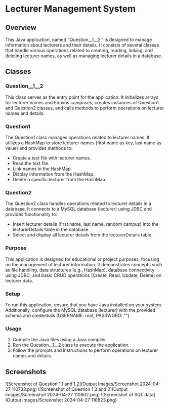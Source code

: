 # Lecturer Management System
## Overview
This Java application, named "Question__1__2," is designed to manage information about lecturers and their details. It consists of several classes that handle various operations related to creating, reading, linking, and deleting lecturer names, as well as managing lecturer details in a database.

## Classes
### Question__1__2
This class serves as the entry point for the application. It initializes arrays for lecturer names and Eduvos campuses, creates instances of Question1 and Question2 classes, and calls methods to perform operations on lecturer names and details.

### Question1
The Question1 class manages operations related to lecturer names. It utilizes a HashMap to store lecturer names (first name as key, last name as value) and provides methods to:
- Create a text file with lecturer names.
- Read the text file.
- Link names in the HashMap.
- Display information from the HashMap.
- Delete a specific lecturer from the HashMap.

### Question2
The Question2 class handles operations related to lecturer details in a database. It connects to a MySQL database (lecturer) using JDBC and provides functionality to:
- Insert lecturer details (first name, last name, random campus) into the lecturerDetails table in the database.
- Select and display all lecturer details from the lecturerDetails table.

### Purpose
This application is designed for educational or project purposes, focusing on the management of lecturer information. It demonstrates concepts such as file handling, data structures (e.g., HashMap), database connectivity using JDBC, and basic CRUD operations (Create, Read, Update, Delete) on lecturer data.

### Setup
To run this application, ensure that you have Java installed on your system. Additionally, configure the MySQL database (lecturer) with the provided schema and credentials (USERNAME: root, PASSWORD: "").

### Usage
1. Compile the Java files using a Java compiler.
2. Run the Question__1__2 class to execute the application.
3. Follow the prompts and instructions to perform operations on lecturer names and details.

## Screenshots

![Screenshot of Question 1.1 and 1.2](Output Images/Screenshot 2024-04-27 110733.png)
![Screenshot of Question 1.3 and 2](Output Images/Screenshot 2024-04-27 110802.png)
![Screenshot of SQL data](Output Images/Screenshot 2024-04-27 110823.png)
